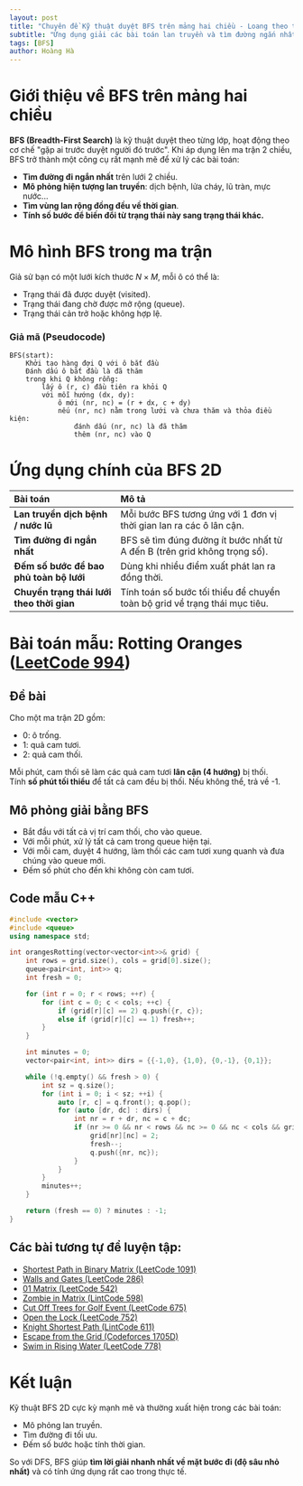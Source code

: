 ```yaml
---
layout: post
title: "Chuyên đề Kỹ thuật duyệt BFS trên mảng hai chiều - Loang theo từng lớp"
subtitle: "Ứng dụng giải các bài toán lan truyền và tìm đường ngắn nhất trên ma trận"
tags: [BFS]
author: Hoàng Hà
---
```


# Giới thiệu về BFS trên mảng hai chiều

**BFS (Breadth-First Search)** là kỹ thuật duyệt theo từng lớp, hoạt động theo cơ chế "gặp ai trước duyệt người đó trước". Khi áp dụng lên ma trận 2 chiều, BFS trở thành một công cụ rất mạnh mẽ để xử lý các bài toán:

- **Tìm đường đi ngắn nhất** trên lưới 2 chiều.
- **Mô phỏng hiện tượng lan truyền**: dịch bệnh, lửa cháy, lũ tràn, mực nước...
- **Tìm vùng lan rộng đồng đều về thời gian**.
- **Tính số bước để biến đổi từ trạng thái này sang trạng thái khác.**

# Mô hình BFS trong ma trận

Giả sử bạn có một lưới kích thước $N \times M$, mỗi ô có thể là:
- Trạng thái đã được duyệt (visited).
- Trạng thái đang chờ được mở rộng (queue).
- Trạng thái cản trở hoặc không hợp lệ.

### Giả mã (Pseudocode)

```text
BFS(start):
    Khởi tạo hàng đợi Q với ô bắt đầu
    Đánh dấu ô bắt đầu là đã thăm
    trong khi Q không rỗng:
        lấy ô (r, c) đầu tiên ra khỏi Q
        với mỗi hướng (dx, dy):
            ô mới (nr, nc) = (r + dx, c + dy)
            nếu (nr, nc) nằm trong lưới và chưa thăm và thỏa điều kiện:
                đánh dấu (nr, nc) là đã thăm
                thêm (nr, nc) vào Q
```

# Ứng dụng chính của BFS 2D

| Bài toán | Mô tả |
|:--------|:------|
| **Lan truyền dịch bệnh / nước lũ** | Mỗi bước BFS tương ứng với 1 đơn vị thời gian lan ra các ô lân cận. |
| **Tìm đường đi ngắn nhất** | BFS sẽ tìm đúng đường ít bước nhất từ A đến B (trên grid không trọng số). |
| **Đếm số bước để bao phủ toàn bộ lưới** | Dùng khi nhiều điểm xuất phát lan ra đồng thời. |
| **Chuyển trạng thái lưới theo thời gian** | Tính toán số bước tối thiểu để chuyển toàn bộ grid về trạng thái mục tiêu. |

# Bài toán mẫu: **Rotting Oranges** ([LeetCode 994](https://leetcode.com/problems/rotting-oranges/))

## Đề bài

Cho một ma trận 2D gồm:
- 0: ô trống.
- 1: quả cam tươi.
- 2: quả cam thối.

Mỗi phút, cam thối sẽ làm các quả cam tươi **lân cận (4 hướng)** bị thối.  
Tính **số phút tối thiểu** để tất cả cam đều bị thối. Nếu không thể, trả về -1.

## Mô phỏng giải bằng BFS

- Bắt đầu với tất cả vị trí cam thối, cho vào queue.
- Với mỗi phút, xử lý tất cả cam trong queue hiện tại.
- Với mỗi cam, duyệt 4 hướng, làm thối các cam tươi xung quanh và đưa chúng vào queue mới.
- Đếm số phút cho đến khi không còn cam tươi.

## Code mẫu C++

```cpp
#include <vector>
#include <queue>
using namespace std;

int orangesRotting(vector<vector<int>>& grid) {
    int rows = grid.size(), cols = grid[0].size();
    queue<pair<int, int>> q;
    int fresh = 0;

    for (int r = 0; r < rows; ++r) {
        for (int c = 0; c < cols; ++c) {
            if (grid[r][c] == 2) q.push({r, c});
            else if (grid[r][c] == 1) fresh++;
        }
    }

    int minutes = 0;
    vector<pair<int, int>> dirs = {{-1,0}, {1,0}, {0,-1}, {0,1}};

    while (!q.empty() && fresh > 0) {
        int sz = q.size();
        for (int i = 0; i < sz; ++i) {
            auto [r, c] = q.front(); q.pop();
            for (auto [dr, dc] : dirs) {
                int nr = r + dr, nc = c + dc;
                if (nr >= 0 && nr < rows && nc >= 0 && nc < cols && grid[nr][nc] == 1) {
                    grid[nr][nc] = 2;
                    fresh--;
                    q.push({nr, nc});
                }
            }
        }
        minutes++;
    }

    return (fresh == 0) ? minutes : -1;
}
```

## Các bài tương tự để luyện tập:

- [Shortest Path in Binary Matrix (LeetCode 1091)](https://leetcode.com/problems/shortest-path-in-binary-matrix/)
- [Walls and Gates (LeetCode 286)](https://leetcode.com/problems/walls-and-gates/)
- [01 Matrix (LeetCode 542)](https://leetcode.com/problems/01-matrix/)
- [Zombie in Matrix (LintCode 598)](https://www.lintcode.com/problem/598/)
- [Cut Off Trees for Golf Event (LeetCode 675)](https://leetcode.com/problems/cut-off-trees-for-golf-event/)
- [Open the Lock (LeetCode 752)](https://leetcode.com/problems/open-the-lock/)
- [Knight Shortest Path (LintCode 611)](https://www.lintcode.com/problem/611/)
- [Escape from the Grid (Codeforces 1705D)](https://codeforces.com/problemset/problem/1705/D)
- [Swim in Rising Water (LeetCode 778)](https://leetcode.com/problems/swim-in-rising-water/)

# Kết luận

Kỹ thuật BFS 2D cực kỳ mạnh mẽ và thường xuất hiện trong các bài toán:
- Mô phỏng lan truyền.
- Tìm đường đi tối ưu.
- Đếm số bước hoặc tính thời gian.

So với DFS, BFS giúp **tìm lời giải nhanh nhất về mặt bước đi (độ sâu nhỏ nhất)** và có tính ứng dụng rất cao trong thực tế.
